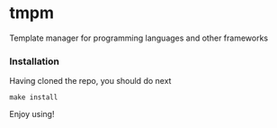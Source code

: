 # tmpm
Template manager for programming languages and other frameworks

### Installation

Having cloned the repo, you should do next

```
make install
```

Enjoy using!
